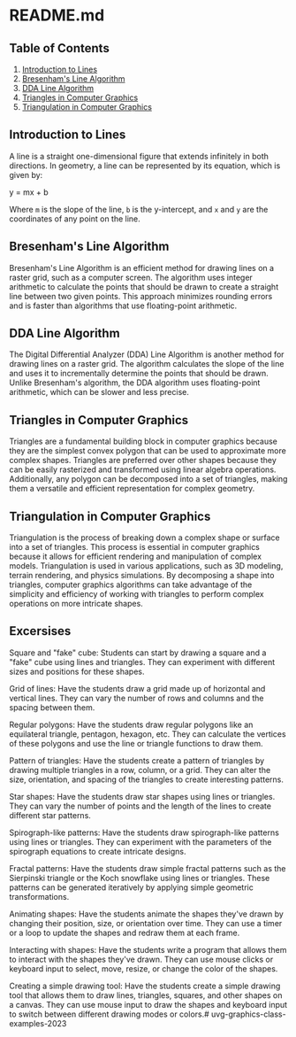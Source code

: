 # README.md

## Table of Contents

1. [Introduction to Lines](#introduction-to-lines)
2. [Bresenham's Line Algorithm](#bresenhams-line-algorithm)
3. [DDA Line Algorithm](#dda-line-algorithm)
4. [Triangles in Computer Graphics](#triangles-in-computer-graphics)
5. [Triangulation in Computer Graphics](#triangulation-in-computer-graphics)

## Introduction to Lines

A line is a straight one-dimensional figure that extends infinitely in both directions. In geometry, a line can be represented by its equation, which is given by:

y = mx + b

Where `m` is the slope of the line, `b` is the y-intercept, and `x` and `y` are the coordinates of any point on the line.

## Bresenham's Line Algorithm

Bresenham's Line Algorithm is an efficient method for drawing lines on a raster grid, such as a computer screen. The algorithm uses integer arithmetic to calculate the points that should be drawn to create a straight line between two given points. This approach minimizes rounding errors and is faster than algorithms that use floating-point arithmetic.

## DDA Line Algorithm

The Digital Differential Analyzer (DDA) Line Algorithm is another method for drawing lines on a raster grid. The algorithm calculates the slope of the line and uses it to incrementally determine the points that should be drawn. Unlike Bresenham's algorithm, the DDA algorithm uses floating-point arithmetic, which can be slower and less precise.

## Triangles in Computer Graphics

Triangles are a fundamental building block in computer graphics because they are the simplest convex polygon that can be used to approximate more complex shapes. Triangles are preferred over other shapes because they can be easily rasterized and transformed using linear algebra operations. Additionally, any polygon can be decomposed into a set of triangles, making them a versatile and efficient representation for complex geometry.

## Triangulation in Computer Graphics

Triangulation is the process of breaking down a complex shape or surface into a set of triangles. This process is essential in computer graphics because it allows for efficient rendering and manipulation of complex models. Triangulation is used in various applications, such as 3D modeling, terrain rendering, and physics simulations. By decomposing a shape into triangles, computer graphics algorithms can take advantage of the simplicity and efficiency of working with triangles to perform complex operations on more intricate shapes.

## Excersises 

Square and "fake" cube: Students can start by drawing a square and a "fake" cube using lines and triangles. They can experiment with different sizes and positions for these shapes.

Grid of lines: Have the students draw a grid made up of horizontal and vertical lines. They can vary the number of rows and columns and the spacing between them.

Regular polygons: Have the students draw regular polygons like an equilateral triangle, pentagon, hexagon, etc. They can calculate the vertices of these polygons and use the line or triangle functions to draw them.

Pattern of triangles: Have the students create a pattern of triangles by drawing multiple triangles in a row, column, or a grid. They can alter the size, orientation, and spacing of the triangles to create interesting patterns.

Star shapes: Have the students draw star shapes using lines or triangles. They can vary the number of points and the length of the lines to create different star patterns.

Spirograph-like patterns: Have the students draw spirograph-like patterns using lines or triangles. They can experiment with the parameters of the spirograph equations to create intricate designs.

Fractal patterns: Have the students draw simple fractal patterns such as the Sierpinski triangle or the Koch snowflake using lines or triangles. These patterns can be generated iteratively by applying simple geometric transformations.

Animating shapes: Have the students animate the shapes they've drawn by changing their position, size, or orientation over time. They can use a timer or a loop to update the shapes and redraw them at each frame.

Interacting with shapes: Have the students write a program that allows them to interact with the shapes they've drawn. They can use mouse clicks or keyboard input to select, move, resize, or change the color of the shapes.

Creating a simple drawing tool: Have the students create a simple drawing tool that allows them to draw lines, triangles, squares, and other shapes on a canvas. They can use mouse input to draw the shapes and keyboard input to switch between different drawing modes or colors.# uvg-graphics-class-examples-2023
